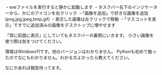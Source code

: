 ・exeファイルを実行すると静かに起動します
・タスクバー右下のインジケーターから、かにのアイコンを右クリック
・「画像を追加」で好きな画像を追加(png,jpg,jpeg,bmp,gif)
・表示した画像は左クリックで移動
・「マスコットを表示」ですでに追加済みの画像をデスクトップに増やせます

「常に前面に表示」にしていてもタスクバーの裏側にいきます。
小さい画像を使う際は気をつけてください。

環境はWindows11です。他のバージョンはわかりません。
Pythonも初めて触ったのでなにもわかりません。わかる方よかったら教えてください。

なにかあれば報告待ってます。